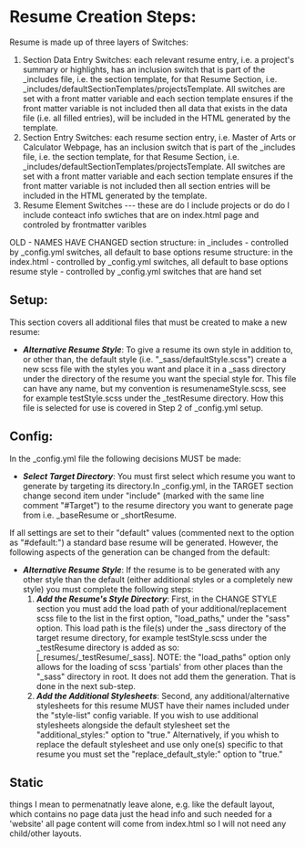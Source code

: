 # Resume Creation Steps:

Resume is made up of three layers of Switches:
1. Section Data Entry Switches: each relevant resume entry, i.e. a project's summary or highlights, has an inclusion switch that is part of the _includes file, i.e. the section template, for that Resume Section, i.e. _includes/defaultSectionTemplates/projectsTemplate. All switches are set with a front matter variable and each section template ensures if the front matter variable is not included then all data that exists in the data file (i.e. all filled entries), will be included in the HTML generated by the template.
2. Section Entry Switches: each resume section entry, i.e. Master of Arts or Calculator Webpage,  has an inclusion switch that is part of the _includes file, i.e. the section template, for that Resume Section, i.e. _includes/defaultSectionTemplates/projectsTemplate. All switches are set with a front matter variable and each section template ensures if the front matter variable is not included then all section entries will be included in the HTML generated by the template. 
3. Resume Element Switches --- these are do I include projects or do do I include conteact info swtiches that are on index.html page and controled by frontmatter varibles 





OLD - NAMES HAVE CHANGED 
section structure: in _includes - controlled by _config.yml switches, all default to base options
resume structure: in the index.html - controlled by _config.yml switches, all default to base options
resume style - controlled by _config.yml switches that are hand set


## Setup:
This section covers all additional files that must be created to make a new resume:
* ***Alternative Resume Style***: To give a resume its own style in addition to, or other than, the default style (i.e. "_sass/defaultStyle.scss") create a new scss file with the styles you want and place it in a _sass directory under the directory of the resume you want the special style for.
  This file can have any name, but my convention is resumenameStyle.scss, see for example testStyle.scss under the _testResume directory. 
  How this file is selected for use is covered in Step 2 of _config.yml setup. 


## Config:
In the _config.yml file the following decisions MUST be made: 
* ***Select Target Directory***: You must first select which resume you want to generate by targeting its directory.In _config.yml, in the TARGET section change second item under "include" (marked with the same line comment "#Target") to the resume directory you want to generate page from i.e. _baseResume or _shortResume.

If all settings are set to their "default" values (commented next to the option as "#default:") a standard base resume will be generated. However, the following aspects of the generation can be changed from the default:
* ***Alternative Resume Style***: If the resume is to be generated with any other style than the default (either additional styles or a completely new style) you must complete the following steps: 
  1. ***Add the Resume's Style Directory***: First, in the CHANGE STYLE section you must add the load path of your additional/replacement scss file to the list in the first option, "load_paths," under the "sass" option. This load path is the file(s) under the _sass directory of the target resume directory, for example testStyle.scss under the _testResume directory is added as so: [_resumes/_testResume/_sass].
  NOTE: the "load_paths" option only allows for the loading of scss 'partials' from other places than the "_sass" directory in root. It does not add them the generation. That is done in the next sub-step.
  2. ***Add the Additional Stylesheets***: Second, any additional/alternative stylesheets for this resume MUST have their names included under the "style-list" config variable. 
   If you wish to use additional stylesheets alongside the default stylesheet set the "additional_styles:" option to "true." Alternatively, if you whish to replace the default stylesheet and use only one(s) specific to that resume you must set the "replace_default_style:" option to "true."
   

## Static
things I mean to permenatnatly leave alone, e.g. like the default layout, which contains no page data just the head info and such needed for a 'website' all page content will come from index.html so I will not need any child/other layouts. 